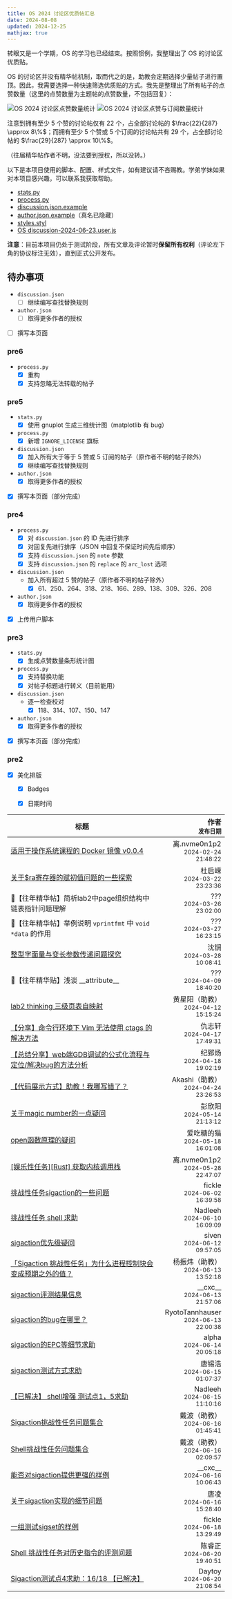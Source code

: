 ```yaml
---
title: OS 2024 讨论区优质帖汇总
date: 2024-08-08
updated: 2024-12-25
mathjax: true
---
```

<style>
th:nth-child(2),
td:nth-child(2) {
    text-align: right;
}
</style>

转眼又是一个学期，OS 的学习也已经结束。按照惯例，我整理出了 OS 的讨论区优质贴。

OS 的讨论区并没有精华帖机制，取而代之的是，助教会定期选择少量帖子进行置顶。因此，我需要选择一种快速筛选优质贴的方式。我先是整理出了所有帖子的点赞数量（这里的点赞数量为主题帖的点赞数量，不包括回复）：

![OS 2024 讨论区点赞数量统计](/images/os-discussions/likes.svg)
![OS 2024 讨论区点赞与订阅数量统计](/images/os-discussions/stats.svg)

注意到拥有至少 5 个赞的讨论帖仅有 22 个，占全部讨论帖的 $\frac{22}{287} \approx 8\%$；而拥有至少 5 个赞或 5 个订阅的讨论帖共有 29 个，占全部讨论帖的 $\frac{29}{287} \approx 10\%$。

（往届精华帖作者不明，没法要到授权，所以没转。）

以下是本项目使用的脚本、配置、样式文件，如有建议请不吝赐教。学弟学妹如果对本项目感兴趣，可以联系我获取帮助。
 -  [stats.py](/images/os-discussions/stats.py)
 -  [process.py](/images/os-discussions/process.py)
 -  [discussion.json.example](/images/os-discussions/discussion.json.example)
 -  [author.json.example](/images/os-discussions/author.json.example)（真名已隐藏）
 -  [styles.styl](https://github.com/TripleCamera/triplecamera.github.io/tree/main/source/_data/styles.styl)
 -  [OS discussion-2024-06-23.user.js](/images/os-discussions/OS%20discussion-2024-06-23.user.js)

**注意**：目前本项目仍处于测试阶段，所有文章及评论暂时**保留所有权利**（评论左下角的协议标注无效），直到正式公开发布。

## 待办事项
 -  `discussion.json`
     -  [ ] 继续编写查找替换规则
 -  `author.json`
     -  [ ] 取得更多作者的授权
 -  [ ] 撰写本页面

### pre6
 -  `process.py`
     -  [x] 重构
     -  [x] 支持忽略无法转载的帖子

### pre5
 -  `stats.py`
     -  [x] 使用 gnuplot 生成三维统计图（matplotlib 有 bug）
 -  `process.py`
     -  [x] 新增 `IGNORE_LICENSE` 旗标
 -  `discussion.json`
     -  [x] 加入所有大于等于 5 赞或 5 订阅的帖子（原作者不明的帖子除外）
     -  [x] 继续编写查找替换规则
 -  `author.json`
     -  [x] 取得更多作者的授权
 -  [x] 撰写本页面（部分完成）

### pre4
 -  `process.py`
     -  [x] 对 `discussion.json` 的 ID 先进行排序
     -  [x] 对回复先进行排序（JSON 中回复不保证时间先后顺序）
     -  [x] 支持 `discussion.json` 的 `note` 参数
     -  [x] 支持 `discussion.json` 的 `replace` 的 `arc_lost` 选项
 -  `discussion.json`
     -  加入所有超过 5 赞的帖子（原作者不明的帖子除外）
         -  [x] 61、250、264、318、218、166、289、138、309、326、208
 -  `author.json`
     -  [x] 取得更多作者的授权
 -  [x] 上传用户脚本

### pre3
 -  `stats.py`
     -  [x] 生成点赞数量条形统计图
 -  `process.py`
     -  [x] 支持替换功能
     -  [x] 对帖子标题进行转义（目前能用）
 -  `discussion.json`
     -  逐一检查校对
         -  [x] 118、314、107、150、147
 -  `author.json`
     -  [x] 取得更多作者的授权
 -  [x] 撰写本页面（部分完成）

### pre2
 -  [x] 美化排版
     -  [x] Badges
     -  [x] 日期时间


| 标题 | 作者<br><small>发布日期</small> |
|-|-|
| [适用于操作系统课程的 Docker 镜像 v0.0.4](61) | 离.nvme0n1p2<br><small>2024-02-24 21:48:22</small> |
| [关于$ra寄存器的赋初值问题的一些探索](107) | 杜启嵘<br><small>2024-03-22 23:23:36</small> |
| &#x1F6AB;&#xFE0F;【往年精华帖】简析lab2中page组织结构中链表指针问题理解 | ???<br><small>2024-03-26 23:02:00</small> |
| &#x1F6AB;&#xFE0F;【往年精华帖】举例说明 `vprintfmt` 中 `void *data` 的作用 | ???<br><small>2024-03-27 16:23:15</small> |
| [整型字面量与变长参数传递问题探究](118) | 沈锎<br><small>2024-03-28 10:08:41</small> |
| &#x1F6AB;&#xFE0F;【往年精华贴】浅谈 \_\_attribute\_\_ | ???<br><small>2024-04-09 18:40:20</small> |
| [lab2 thinking 三级页表自映射](138) | 黄星阳（助教）<br><small>2024-04-12 15:15:24</small> |
| [【分享】命令行环境下 Vim 无法使用 ctags 的解决方法](147) | 仇志轩<br><small>2024-04-17 17:49:31</small> |
| [【总结分享】web端GDB调试的公式化流程与定位/解决bug的方法分析](150) | 纪郅炀<br><small>2024-04-18 19:02:19</small> |
| [【代码展示方式】助教！我哪写错了？](166) | Akashi（助教）<br><small>2024-04-24 23:26:53</small> |
| [关于magic number的一点疑问](208) | 彭欣阳<br><small>2024-05-14 21:13:12</small> |
| [open函数原理的疑问](218) | 爱吃糖的猫<br><small>2024-05-18 16:01:08</small> |
| [ [娱乐性任务][Rust] 获取内核调用栈 ](250) | 离.nvme0n1p2<br><small>2024-05-28 22:47:07</small> |
| [挑战性任务sigaction的一些问题](264) | fickle<br><small>2024-06-02 16:39:58</small> |
| [挑战性任务 shell 求助](275) | Nadleeh<br><small>2024-06-10 16:09:09</small> |
| [sigaction优先级疑问](281) | siven<br><small>2024-06-12 09:57:05</small> |
| [「Sigaction 挑战性任务」为什么进程控制块会变成预期之外的值？](289) | 杨振炜（助教）<br><small>2024-06-13 13:52:18</small> |
| [sigaction评测结果信息](295) | &#x5F;&#x5F;cxc&#x5F;&#x5F;<br><small>2024-06-13 21:57:06</small> |
| [sigaction的bug在哪里？](296) | RyotoTannhauser<br><small>2024-06-13 22:00:38</small> |
| [sigaction的EPC等细节求助](302) | alpha<br><small>2024-06-14 20:05:18</small> |
| [sigaction测试方式求助](304) | 唐锡浩<br><small>2024-06-15 01:07:37</small> |
| [【已解决】 shell增强 测试点1，5求助](305) | Nadleeh<br><small>2024-06-15 11:10:16</small> |
| [Sigaction挑战性任务问题集合](308) | 戴波（助教）<br><small>2024-06-16 01:45:41</small> |
| [Shell挑战性任务问题集合](309) | 戴波（助教）<br><small>2024-06-16 02:09:57</small> |
| [能否对sigaction提供更强的样例](311) | &#x5F;&#x5F;cxc&#x5F;&#x5F;<br><small>2024-06-16 10:06:43</small> |
| [关于sigaction实现的细节问题](314) | 唐凌<br><small>2024-06-16 15:28:40</small> |
| [一组测试sigset的样例](318) | fickle<br><small>2024-06-18 13:29:49</small> |
| [Shell 挑战性任务对历史指令的评测问题](326) | 陈睿正<br><small>2024-06-20 19:40:51</small> |
| [Sigaction测试点4求助：16/18 【已解决】](327) | Daytoy<br><small>2024-06-20 21:08:54</small> |
